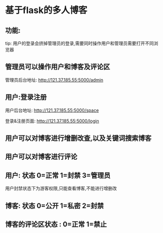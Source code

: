 #  基于flask的多人博客

## 功能: 

tip: 用户的登录会挤掉管理员的登录,需要同时操作用户和管理员需要打开不同浏览器

## 管理员可以操作用户和博客及评论区

管理员后台地址:  http://121.37.185.55:5000/admin

## 用户:登录注册

用户后台地址: http://121.37.185.55:5000/space

登录&注册页面: http://121.37.185.55:5000/login

## 用户可以对博客进行增删改查,以及关键词搜索博客

## 用户可以对博客进行评论

## 用户: 状态 0=正常 1=封禁 3=管理员

用户封禁状态下为游客权限,只能查看博客,不能进行增删改

## 博客: 状态 0=公开 1=私密 2=封禁

## 博客的评论区状态 : 0=正常 1=禁止

